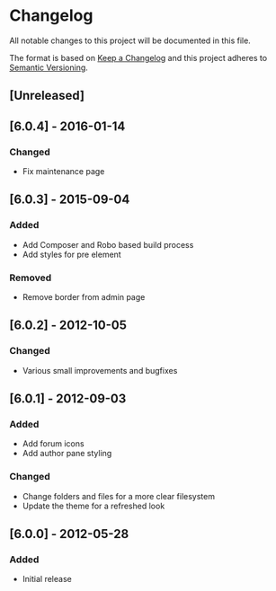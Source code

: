 # Changelog
All notable changes to this project will be documented in this file.

The format is based on [Keep a Changelog](http://keepachangelog.com/en/1.0.0/)
and this project adheres to [Semantic Versioning](http://semver.org/spec/v2.0.0.html).

## [Unreleased]

## [6.0.4] - 2016-01-14
### Changed
- Fix maintenance page

## [6.0.3] - 2015-09-04
### Added
- Add Composer and Robo based build process
- Add styles for pre element

### Removed
- Remove border from admin page

## [6.0.2] - 2012-10-05
### Changed
- Various small improvements and bugfixes

## [6.0.1] - 2012-09-03
### Added
- Add forum icons
- Add author pane styling

### Changed
- Change folders and files for a more clear filesystem
- Update the theme for a refreshed look

## [6.0.0] - 2012-05-28
### Added
- Initial release
